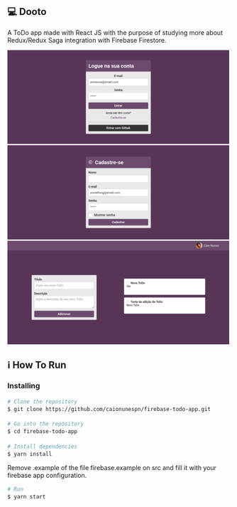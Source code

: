 ## 💻 Dooto

A ToDo app made with React JS with the purpose of studying more about Redux/Redux Saga integration with Firebase Firestore.

<img alt="Dooto SignIn Page" title="Dooto SignIn Page" src="/assets/Dooto1.png" width="500px" />
<img alt="Dooto SignUp Page" title="Dooto SignUp Page" src="/assets/Dooto2.png" width="500px" />
<img alt="Dooto ToDo List Page" title="Dooto ToDo List Page" src="/assets/Dooto3.png" width="500px" />

## :information_source: How To Run

### Installing

```bash
# Clone the repository
$ git clone https://github.com/caionunespn/firebase-todo-app.git

# Go into the repository
$ cd firebase-todo-app

# Install dependencies
$ yarn install

```

Remove .example of the file firebase.example on src and fill it with your firebase app configuration.

```bash
# Run
$ yarn start
```
